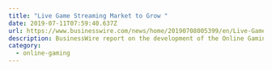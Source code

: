 ```yaml
---
title: "Live Game Streaming Market to Grow "
date: 2019-07-11T07:59:40.637Z
url: https://www.businesswire.com/news/home/20190708005399/en/Live-Game-Streaming-Market-Grow-CAGR-19
description: BusinessWire report on the development of the Online Gaming Market 2019-2025
category:
  - online-gaming
---
```

